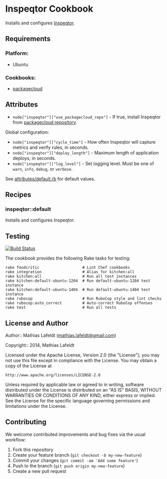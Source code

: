 # Inspeqtor Cookbook

Installs and configures [Inspeqtor](https://github.com/mperham/inspeqtor).

## Requirements

### Platform:

* Ubuntu

### Cookbooks:

* [packagecloud](https://github.com/computology/packagecloud-cookbook)

## Attributes

* `node["inspeqtor"]["use_packagecloud_repo"]` - If true, install Inspeqtor from
  [packagecloud repository](https://packagecloud.io/contribsys/inspeqtor).

Global configuration:

* `node["inspeqtor"]["cycle_time"]` - How often Inspeqtor will capture metrics
  and verify rules, in seconds.
* `node["inspeqtor"]["deploy_length"]` - Maximum length of application deploys,
  in seconds.
* `node["inspeqtor"]["log_level"]` - Set logging level. Must be one of `warn`,
  `info`, `debug`, or `verbose`.

See [attributes/default.rb](/attributes/default.rb) for default values.

## Recipes

### inspeqtor::default

Installs and configures Inspeqtor.

## Testing

[![Build Status](https://travis-ci.org/mlafeldt/inspeqtor-cookbook.svg?branch=master)](https://travis-ci.org/mlafeldt/inspeqtor-cookbook)

The cookbook provides the following Rake tasks for testing:

```
rake foodcritic                   # Lint Chef cookbooks
rake integration                  # Alias for kitchen:all
rake kitchen:all                  # Run all test instances
rake kitchen:default-ubuntu-1204  # Run default-ubuntu-1204 test instance
rake kitchen:default-ubuntu-1404  # Run default-ubuntu-1404 test instance
rake rubocop                      # Run RuboCop style and lint checks
rake rubocop:auto_correct         # Auto-correct RuboCop offenses
rake test                         # Run all tests
```

## License and Author

Author:: Mathias Lafeldt (mathias.lafeldt@gmail.com)

Copyright:: 2014, Mathias Lafeldt

Licensed under the Apache License, Version 2.0 (the "License");
you may not use this file except in compliance with the License.
You may obtain a copy of the License at

    http://www.apache.org/licenses/LICENSE-2.0

Unless required by applicable law or agreed to in writing, software
distributed under the License is distributed on an "AS IS" BASIS,
WITHOUT WARRANTIES OR CONDITIONS OF ANY KIND, either express or implied.
See the License for the specific language governing permissions and
limitations under the License.

## Contributing

We welcome contributed improvements and bug fixes via the usual workflow:

1. Fork this repository
2. Create your feature branch (`git checkout -b my-new-feature`)
3. Commit your changes (`git commit -am 'Add some feature'`)
4. Push to the branch (`git push origin my-new-feature`)
5. Create a new pull request
